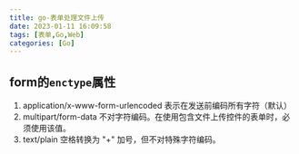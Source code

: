 ```yaml
---
title: go-表单处理文件上传
date: 2023-01-11 16:09:58
tags: [表单,Go,Web]
categories: [Go]
---
```


## form的`enctype`属性
1.  application/x-www-form-urlencoded   表示在发送前编码所有字符（默认）
2.  multipart/form-data	  不对字符编码。在使用包含文件上传控件的表单时，必须使用该值。
3.  text/plain	  空格转换为 "+" 加号，但不对特殊字符编码。
